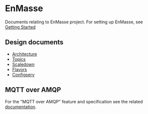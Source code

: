 # EnMasse

Documents relating to EnMasse project. For setting up EnMasse, see [Getting Started](getting-started/README.md)

## Design documents

   * [Architecture](overview/architecture.md)
   * [Topics](topics/design.md)
   * [Scaledown](scaledown/design.md)
   * [Flavors](flavors/design.md)
   * [Configserv](configserv/README.md)

## MQTT over AMQP

For the "MQTT over AMQP" feature and specification see the related [documentation](mqtt-over-amqp/README.md).
